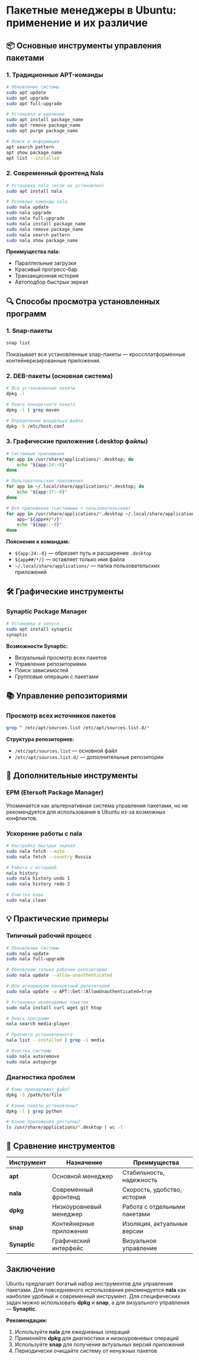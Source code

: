 # Пакетные менеджеры в Ubuntu: применение и их различие


## 📦 Основные инструменты управления пакетами

### 1. **Традиционные APT-команды**

```bash
# Обновление системы
sudo apt update
sudo apt upgrade
sudo apt full-upgrade

# Установка и удаление
sudo apt install package_name
sudo apt remove package_name
sudo apt purge package_name

# Поиск и информация
apt search pattern
apt show package_name
apt list --installed
```

### 2. **Современный фронтенд Nala**

```bash
# Установка nala (если не установлен)
sudo apt install nala

# Основные команды nala
sudo nala update
sudo nala upgrade
sudo nala full-upgrade
sudo nala install package_name
sudo nala remove package_name
sudo nala search pattern
sudo nala show package_name
```

**Преимущества nala:**
-  Параллельные загрузки
-  Красивый прогресс-бар
-  Транзакционная история
-  Автоподбор быстрых зеркал

## 🔍 Способы просмотра установленных программ

### 1. **Snap-пакеты**
```bash
snap list
```
Показывает все установленные snap-пакеты — кроссплатформенные контейнеризированные приложения.

### 2. **DEB-пакеты (основная система)**
```bash
# Все установленные пакеты
dpkg -l

# Поиск конкретного пакета
dpkg -l | grep maven

# Определение владельца файла
dpkg -S /etc/host.conf
```

### 3. **Графические приложения (.desktop файлы)**

```bash
# Системные приложения
for app in /usr/share/applications/*.desktop; do 
    echo "${app:24:-8}"
done

# Пользовательские приложения
for app in ~/.local/share/applications/*.desktop; do 
    echo "${app:37:-8}"
done

# Все приложения (системные + пользовательские)
for app in /usr/share/applications/*.desktop ~/.local/share/applications/*.desktop; do 
    app="${app##/*/}"
    echo "${app::-8}"
done
```

**Пояснение к командам:**
- `${app:24:-8}` — обрезает путь и расширение `.desktop`
- `${app##/*/}` — оставляет только имя файла
- `~/.local/share/applications/` — папка пользовательских приложений

## 🛠️ Графические инструменты

### **Synaptic Package Manager**
```bash
# Установка и запуск
sudo apt install synaptic
synaptic
```

**Возможности Synaptic:**
- Визуальный просмотр всех пакетов
- Управление репозиториями
- Поиск зависимостей
- Групповые операции с пакетами

## 📚 Управление репозиториями

### Просмотр всех источников пакетов
```bash
grep ^ /etc/apt/sources.list /etc/apt/sources.list.d/*
```

**Структура репозиториев:**
- `/etc/apt/sources.list` — основной файл
- `/etc/apt/sources.list.d/` — дополнительные репозитории

## 🔄 Дополнительные инструменты

### **EPM (Etersoft Package Manager)**
Упоминается как альтернативная система управления пакетами, но не рекомендуется для использования в Ubuntu из-за возможных конфликтов.

### **Ускорение работы с nala**
```bash
# Настройка быстрых зеркал
sudo nala fetch --auto
sudo nala fetch --country Russia

# Работа с историей
nala history
sudo nala history undo 1
sudo nala history redo 2

# Очистка кэша
sudo nala clean
```

## 💡 Практические примеры

### **Типичный рабочий процесс**
```bash
# Обновление системы
sudo nala update
sudo nala full-upgrade

# Обновляем только рабочие репозитории
sudo nala update --allow-unauthenticated

# Или игнорируем конкретный репозиторий
sudo nala update -o APT::Get::AllowUnauthenticated=true

# Установка необходимых пакетов
sudo nala install curl wget git htop

# Поиск программ
nala search media-player

# Просмотр установленного
nala list --installed | grep -i media

# Очистка системы
sudo nala autoremove
sudo nala autopurge
```

### **Диагностика проблем**
```bash
# Кому принадлежит файл?
dpkg -S /path/to/file

# Какие пакеты установлены?
dpkg -l | grep python

# Какие приложения доступны?
ls /usr/share/applications/*.desktop | wc -l
```

## 🎯 Сравнение инструментов

| Инструмент | Назначение | Преимущества |
|------------|------------|--------------|
| **apt** | Основной менеджер | Стабильность, надежность |
| **nala** | Современный фронтенд | Скорость, удобство, история |
| **dpkg** | Низкоуровневый менеджер | Работа с отдельными пакетами |
| **snap** | Контейнерные приложения | Изоляция, актуальные версии |
| **Synaptic** | Графический интерфейс | Визуальное управление |

## Заключение

Ubuntu предлагает богатый набор инструментов для управления пакетами. Для повседневного использования рекомендуется **nala** как наиболее удобный и современный инструмент. Для специфических задач можно использовать **dpkg** и **snap**, а для визуального управления — **Synaptic**.

**Рекомендации:**
1. Используйте **nala** для ежедневных операций
2. Применяйте **dpkg** для диагностики и низкоуровневых операций  
3. Используйте **snap** для получения актуальных версий приложений
4. Периодически очищайте систему от ненужных пакетов


